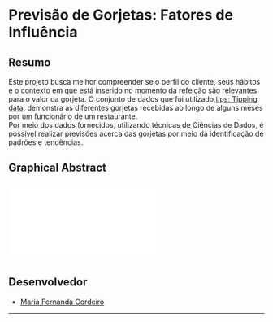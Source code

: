 # Previsão de Gorjetas: Fatores de Influência

## Resumo
Este projeto busca melhor compreender se o perfil do cliente, seus hábitos e o contexto em que está inserido no momento da refeição são relevantes para o valor da gorjeta. O conjunto de dados que foi utilizado,[tips: Tipping data](https://rdrr.io/cran/reshape2/man/tips.html), demonstra as diferentes gorjetas recebidas ao longo de alguns meses por um funcionário de um restaurante.  
Por meio dos dados fornecidos, utilizando técnicas de Ciências de Dados, é possível realizar previsões acerca das gorjetas por meio da identificação de padrões e tendências.

## Graphical Abstract
![Resumo Gráfico](images/gorjetas_graphical_abstract.pdf)

## Desenvolvedor
- [Maria Fernanda Cordeiro](https://github.com/Fernanda-Cordeiro)

---
